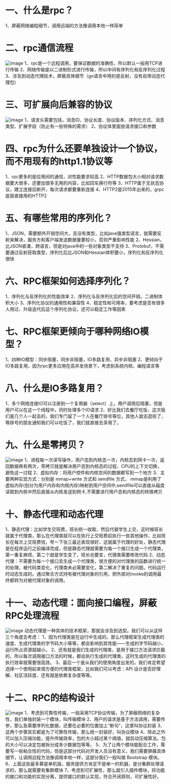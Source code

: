 # 一、什么是rpc？
1、屏蔽网络编程细节，调用远端的方法像调用本地一样简单
# 二、rpc通信流程
![image](https://github.com/user-attachments/assets/3a3ff586-4054-4b8e-9cda-3ee5fcb377b9)
1、rpc是一个远程调用，要保证数据的准确性，所以默认一般用TCP进行传输
2、网络传输是以二进制形式进行传输，所以中间有序列化和反序列化过程
3、涉及到动态代理技术，屏蔽具体细节（go语言中用的是反射，没有自带动态代理包）
# 三、可扩展向后兼容的协议
![image](https://github.com/user-attachments/assets/cde9f46d-076e-4e32-8860-c5389a734180)
1、请求头需要包括，消息ID、协议长度、协议版本、序列化方式、消息类型、扩展字段（防止有一些特殊的需求）
2、协议体里面放请求接口和参数
# 四、rpc为什么还要单独设计一个协议，而不用现有的http1.1协议等
1、rpc更多的是应用间的通信，对性能要求较高
2、HTTP数据包大小相对请求数据要大很多，还要加很多无用的内容，比如回车换行符等
3、HTTP属于无状态协议，建立连接后断开，每次请求都要重新连接
4、HTTP2是2015年出来的，grpc底层直接用的HTTP2
# 五、有哪些常用的序列化？
1、JSON，需要额外开销空间大，且没有类型，比如java强类型语言，就需要反射来解决，服务方和客户端发送数据量要较小，否则严重影响性能
2、Hessian，比JSON紧凑，跨语言，但是对java中的一些对象类型不支持
3、Protobuf，不需要通过反射获取类型，序列化后比JSON和Hessian体积要小，序列化和反序列化很快
# 六、RPC框架如何选择序列化？
1、序列化与反序列化的性能效率
2、序列化与反序列化后的空间开销，二进制体积大小
3、序列化协议的通用性和兼容性
4、稳定性和可用率，要考虑是否有很多人用过、升级迭代后这个序列化协议，还可以稳定工作等因素
# 七、RPC框架更倾向于哪种网络IO模型？
1、四种IO模型：同步阻塞，同步非阻塞，IO多路复用、异步非阻塞
2、更倾向于IO多路复用，因为rpc更多应用在高并发场景下，考虑到系统内核、编程语言等
# 八、什么是IO多路复用？
1、多个网络连接IO可以注册到一个复用器（select）上，用户调用后阻塞，但是用户可以在这一个线程中，同时处理多个IO请求
2、好比我们去餐厅吃饭，这次我们是几个人一起去的，我们专门留了一个人在餐厅排号等位，其他人就去逛街了，等排号的朋友通知我们可以吃饭了，我们就直接去享用了。
# 九、什么是零拷贝？
![image](https://github.com/user-attachments/assets/91530da1-38e6-4bdf-ac61-87cf7066fae6)
1、进程每一次读写操作，用户态到内核态一次，内核态到网卡一次，返回数据再有两次，零拷贝就是解决用户态到内核态的过程，CPU的上下文切换，避免这一过程
2、虚拟内存：将用户控件和内核空间的数据都写到一个地方
3、主要两种实现方式：分别是 mmap+write 方式和 sendfile 方式，
mmap是利用了虚拟内存(划分为用户内存和内核内存)映射到用户空间中,sendfile可以直接从磁盘读取到内核中然后直接从内核发送到网卡,不需要进行用户态和内核态的转换拷贝
# 十、静态代理和动态代理
1、静态代理：比如学生交班费，班长统一收取，然后代替学生上交，这时候班长就属于代理类，那么在代理类就可以在执行上交班费前执行一些其他操作，比如班长在每次上交班费钱，夸一下张三最近表现很好，这就属于代理的好处，静态代理是在程序运行之前编译完成，但是静态代理就需要为每一个接口生成一个代理类，第一重复麻烦，第二个就是学生变了，班长也要变，代理类需要修改代码
2、动态代理：不需要为每一个接口去生成一个代理类，很方便的对代理类的函数进行统一的处理，被代码类变化，代理类未必需要变化，第二解决了重复的问题。代码运行时动态生成的。通过聚合方式持有被代理对象的引用，把外部对invoke的调用最终都转为对被代理对象的调用。
# 十一、动态代理：面向接口编程，屏蔽RPC处理流程
![image](https://github.com/user-attachments/assets/3b45a056-200a-4b36-9a8a-7968ff3cc3d7)
动态代理是一种具体的技术框架，那就会涉及到选型。我们可以从这样三个角度去考虑：
1、因为代理类是在运行中生成的，那么代理框架生成代理类的速度、生成代理类的字节码大小等等，都会影响到其性能——生成的字节码越小，运行所占资源就越小。
2、还有就是我们生成的代理类，是用于接口方法请求拦截的，所以每次调用接口方法的时候，都会执行生成的代理类，这时生成的代理类的执行效率就需要很高效。
3、最后一个是从我们的使用角度出发的，我们肯定希望选择一个使用起来很方便的代理类框架，比如我们可以考虑：API 设计是否好理解、社区活跃度、还有就是依赖复杂度等等。
# 十二、RPC的结构设计
![image](https://github.com/user-attachments/assets/0a58837b-ee92-4745-b689-fa9206bec5c1)
1、考虑到可靠性传输，一般采用TCP协议传输，为了屏蔽网络的复杂性，我们单独封装一个模块，叫传输模块
2、用户的请求是基于方法调用，需要传参，那么急需要序列化数据，还要在必要的位置加上“断句”，这里叫协议封装
3、这两个步骤其实都是为了可靠性传输，那么统一封装好，叫协议模块
4、除此之外可以加入压缩功能，提升传输效率，包的大小超过某个阈值，就启动压缩算法。包的大小可以决定包被拆分成多少数据包等等。
5、为了让两个模块能配合工作，需要写一些粘合性的代码，但是这部分代码对开发人员没有意义，我们需要屏蔽具体细节，让调用远程方法像调用本地一样，这部分我们一般叫做 Bootstrap 模块。
6、上面这些最多算是单机版，服务提供方肯定不是单一的机器，是分集群处理请求的，那么就需要有集群模块
7、考虑到可扩展性，那么就引入插件模块，将功能的接口和功能的实现分离，提供接口的默认实现，符合开闭原则，可扩展性好。

